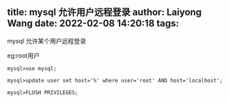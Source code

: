 title: mysql 允许用户远程登录
author: Laiyong Wang
date: 2022-02-08 14:20:18
tags:
---
mysql 允许某个用户远程登录

eg:root用户
```
mysql>use mysql;

mysql>update user set host='%' where user='root' AND host='localhost';

mysql>FLUSH PRIVILEGES;
```
